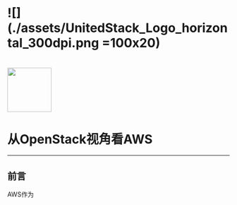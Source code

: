 # ![](./assets/UnitedStack_Logo_horizontal_300dpi.png =100x20)
# <img src="./assets/UnitedStack_Logo_horizontal_300dpi.png" width="100px" />

# 

# 从OpenStack视角看AWS

---

## 前言

AWS作为

